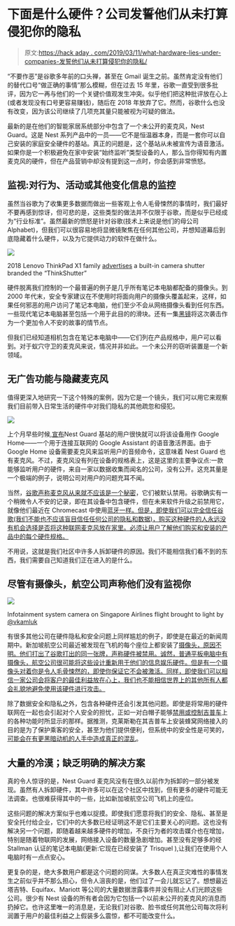 # 下面是什么硬件？公司发誓他们从未打算侵犯你的隐私

> 原文:[https://hack aday . com/2019/03/11/what-hardware-lies-under-companies-发誓他们从未打算侵犯你的隐私/](https://hackaday.com/2019/03/11/what-hardware-lies-beneath-companies-swear-they-never-meant-to-violate-your-privacy/)

“不要作恶”是谷歌多年前的口头禅，甚至在 Gmail 诞生之前。虽然肯定没有他们的替代口号“做正确的事情”那么模糊，但在过去 15 年里，谷歌一直受到很多批评，因为它一再与他们的一个关键价值观发生冲突。似乎他们把这种批评放在心上(或者发现没有口号更容易赚钱)，随后在 2018 年放弃了它。然而，谷歌什么也没有改变，因为该公司继续了几项充其量只能被视为可疑的做法。

最新的是在他们的智能家居系统部分中包含了一个未公开的麦克风，Nest Guard。这是 Nest 系列产品中的一员——它不是恒温器本身，而是一套你可以自己安装的家庭安全硬件的基站。真正的问题是，这个基站从未被宣传为语音激活。如果你是一个积极避免在家中安装“始终监听”类型设备的人，那么当你得知有内置麦克风的硬件，但在产品营销中却没有提到这一点时，你会感到非常愤怒。

## 监视:对行为、活动或其他变化信息的监控

虽然当谷歌为了收集更多数据而做出一些客观上令人毛骨悚然的事情时，我们最好不要再感到惊讶，但可悲的是，这些类型的做法并不仅限于谷歌，而是似乎已经成为“行业标准”。虽然最新的愤怒是针对谷歌(技术上来说是他们的母公司 Alphabet)，但我们可以很容易地将显微镜聚焦在任何其他公司，并想知道幕后到底隐藏着什么硬件，以及为它提供动力的软件在做什么。

![](../Images/885b5c91774401e2c0f3c28f46691c28.png)

2018 Lenovo ThinkPad X1 family [advertises](https://www.youtube.com/watch?v=mCU8271uamI) a built-in camera shutter branded the “ThinkShutter”

硬件脱离我们控制的一个最普遍的例子是几乎所有笔记本电脑都配备的摄像头。到 2000 年代末，安全专家建议在不使用时将面向用户的摄像头覆盖起来，这样，如果任何邪恶的用户访问了笔记本电脑，他们至少不会从网络摄像头看到任何东西。一些现代笔记本电脑甚至包括一个用于此目的的滑块。还有一集[黑镜](https://www.imdb.com/title/tt5709230/)将这次袭击作为一个更加令人不安的故事的情节点。

但我们已经知道相机包含在笔记本电脑中——它们列在产品规格中，用户可以看到。对于蚁穴守卫的麦克风来说，情况并非如此。一个未公开的窃听装置是一个新领域。

## 无广告功能与隐藏麦克风

值得更深入地研究一下这个特殊的案例，因为它是一个镜头，我们可以用它来观察我们目前带入日常生活的硬件中对我们隐私的其他疏忽和侵犯。

![](../Images/ca8e4d32ce477999431d345ea8c4a77e.png)

上个月早些时候,[宣布](https://www.blog.google/products/assistant/nest-secure-google-assistant/)Nest Guard 基站的用户很快就可以将该设备用作 Google Home——一个用于连接互联网的 Google Assistant 的语音激活界面。由于 Google Home 设备需要麦克风来监听用户的音频命令，这意味着 Nest Guard 也有麦克风。不过，麦克风没有列在设备的规格表上，这是这里的主要争议点:一款能够监听用户的硬件，来自一家以数据收集而闻名的公司，没有公开。这充其量是一个极端的例子，说明公司对用户的问题充耳不闻。

当然，[谷歌声称麦克风从来就不应该是一个秘密](https://www.businessinsider.de/nest-microphone-was-never-supposed-to-be-a-secret-2019-2?op=1&r=US&IR=T)，它们被默认禁用。谷歌确实有一个稍微令人不安的记录，即在其设备中包含硬件，但在未来软件升级之前禁用它，就像他们最近在 Chromecast 中使用[蓝牙一样。但是，即使我们可以完全信任谷歌(我们不能也不应该盲目信任任何公司的隐私和数据)，购买这种硬件的人永远没有机会选择是否将这种联网麦克风放在家里。必须让用户了解他们购买和安装的产品中的每个硬件规格。](https://9to5google.com/2018/05/04/google-re-certifies-2nd-generation-chromecast-with-fcc-to-enable-bluetooth/)

不用说，这就是我们社区中许多人拆卸硬件的原因。我们不能相信我们看不到的东西，我们需要自己知道我们正在进入的是什么。

## 尽管有摄像头，航空公司声称他们没有监视你

[![](../Images/1350a2d6f98834e469bcfadaeafee6a6.png)](https://hackaday.com/wp-content/uploads/2019/03/singapore-airlines-infotainment-camera.jpg)

Infotainment system camera on Singapore Airlines flight brought to light by [@vkamluk](https://twitter.com/vkamluk/status/1097008518685573120)

有很多其他公司在硬件隐私和安全问题上同样尴尬的例子，即使是在最近的新闻周期中。新加坡航空公司最近被发现在飞机的每个座位上都安装了[摄像头，原因不明。他们打出了谷歌打出的同一张牌，声称硬件被禁用。诚然，普通平板电脑中有摄像头，航空公司很可能将这些设计重新用于他们的信息娱乐硬件。但是有一个摄像头对着你是令人毛骨悚然的，即使你保证它不会被激活。同样，即使我们可以相信一家公司会将客户的最佳利益放在心上，我们也不能相信世界上的其他所有人都会礼貌地避免使用该硬件进行攻击。](https://uk.pcmag.com/nest-secure/119743/singapore-airlines-passengers-have-a-camera-pointed-at-them)

除了数据安全和隐私之外，包含各种硬件还会引发其他问题。即使是将常用的硬件联网在一起也会引起对个人安全的担忧，正如一对白帽子能够[禁用或控制吉普车](https://hackaday.com/2015/08/22/how-those-hacker-took-complete-control-of-that-jeep/)上的各种功能时所显示的那样。据推测，克莱斯勒在其吉普车上安装蜂窝网络接入的目的是为了保护乘客的安全，甚至为他们提供便利，但系统中的安全性是可笑的，[可能会在有更黑暗动机的人手中造成真正的混乱](https://scifi.stackexchange.com/questions/113873/how-would-the-act-of-networking-galacticas-computers-allow-the-introduction-of)。

## 大量的冷漠；缺乏明确的解决方案

真的令人惊讶的是，Nest Guard 麦克风没有在很久以前作为拆卸的一部分被发现。虽然有人拆卸硬件，其中许多可以在这个社区中找到，但有更多的硬件可能无法调查。也很难获得其中的一些，比如新加坡航空公司飞机上的座位。

这些问题的解决方案似乎也难以捉摸。即使我们愿意将我们的安全、隐私、甚至是安全托付给企业，它们中的大多数已经证明这不是它们主要关心的问题。这也没有解决另一个问题，即随着越来越多硬件的增加，不良行为者的攻击媒介也在增加，特别是随着物联网的发展，网络接入设备的数量急剧增加。甚至没有足够多的经 Stallman 认证的笔记本电脑(更新:它现在已经安装了 Trisquel ),让我们在使用个人电脑时有一点点安心。

更复杂的是，绝大多数用户都是这个问题的同谋。大多数人在真正灾难性的事情发生之前似乎并不那么担心，但令人沮丧的是，他们过了一会儿就忘记了。想想最近塔吉特、Equifax、Mariott 等公司的大量数据泄露事件并没有阻止人们光顾这些公司。很少有 Nest 设备的所有者会因为它包括一个以前未公开的麦克风的消息而扔掉它。也许这里唯一的消息是，无论我们对谷歌、脸书或任何其他公司每次将利润置于用户的最佳利益之上假装多么震惊，都不可能改变什么。